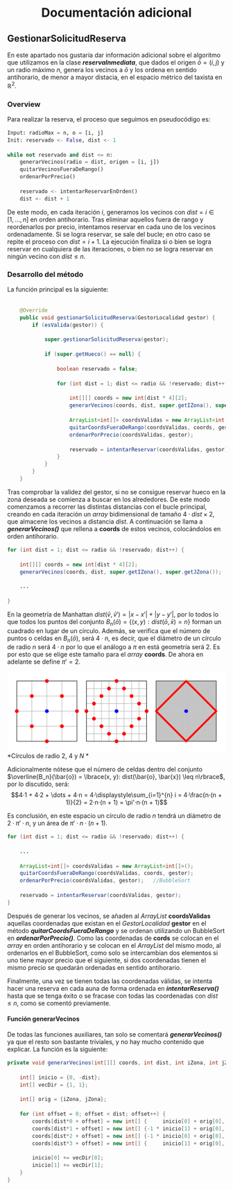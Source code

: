
<h1 align="center"> Documentación adicional </h1>

## GestionarSolicitudReserva

En este apartado nos gustaría dar información adicional sobre el algoritmo que utilizamos en la clase ***reservaInmediata***, que dados el origen $\bar{o} = ( i, j )$ 
y un radio máximo $n$, genera los vecinos a $\bar{o}$ y los ordena en sentido antihorario, de menor a mayor distacia, en el espacio métrico del taxista en $\mathbb{R}^2$.

### Overview

Para realizar la reserva, el proceso que seguimos en pseudocódigo es:

``` python
Input: radioMax = n, o = [i, j]  
Init: reservado <- False, dist <- 1

while not reservado and dist <= n:
    generarVecinos(radio = dist, origen = [i, j])
    quitarVecinosFueraDeRango()
    ordenarPorPrecio()

    reservado <- intentarReservarEnOrden()
    dist <- dist + 1
```

De este modo, en cada iteración $i$, generamos los vecinos con $dist = i \in \lbrack 1, \dots, n \rbrack$ en orden antihorario.
Tras eliminar aquellos fuera de rango y reordenarlos por precio, intentamos reservar en cada uno de los vecinos ordenadamente.
Si se logra reservar, se sale del bucle; en otro caso se repite el proceso con $dist = i + 1$.
La ejecución finaliza si o bien se logra reservar en cualquiera de las iteraciones, o bien no se logra reservar en ningún vecino con $dist \leq n$.

### Desarrollo del método

La función principal es la siguiente:
```java

    @Override
    public void gestionarSolicitudReserva(GestorLocalidad gestor) {
        if (esValida(gestor)) {
    
            super.gestionarSolicitudReserva(gestor);

            if (super.getHueco() == null) {

                boolean reservado = false;

                for (int dist = 1; dist <= radio && !reservado; dist++) {

                    int[][] coords = new int[dist * 4][2];
                    generarVecinos(coords, dist, super.getIZona(), super.getJZona());

                    ArrayList<int[]> coordsValidas = new ArrayList<int[]>();
                    quitarCoordsFueraDeRango(coordsValidas, coords, gestor);
                    ordenarPorPrecio(coordsValidas, gestor);

                    reservado = intentarReservar(coordsValidas, gestor);
                }
            }
        }
    }

```

Tras comprobar la validez del gestor, si no se consigue reservar hueco en la zona deseada se comienza a buscar en los alrededores. De este modo comenzamos a recorrer las distintas distancias con el bucle principal, creando en cada iteración un *array* bidimensional de tamaño $4·dist \times 2$, que almacene los vecinos a distancia $dist$. A continuación se llama a ***generarVecinos()*** que rellena a **coords** de estos vecinos, colocándolos en orden antihorario.

```java
for (int dist = 1; dist <= radio && !reservado; dist++) {

    int[][] coords = new int[dist * 4][2];
    generarVecinos(coords, dist, super.getIZona(), super.getJZona());

    ...

}

```

En la geometría de Manhattan $dist(\bar{v},\bar{v}') = |x - x'| + |y - y'|$, por lo todos lo que todos los puntos del conjunto $B_n(\bar{o}) = \lbrace (x, y): dist(\bar{o}, \bar{x}) = n\rbrace$ forman un cuadrado en lugar de un círculo. Además, se verifica que el número de puntos o celdas en $B_n(\bar{o})$, será $4·n$, es decir, que el diámetro de un círculo de radio $n$ será $4·n$ por lo que el análogo a $\pi$ en está geometría será 2. Es por esto que se elige este tamaño para el *array* **coords**. De ahora en adelante se define $\pi' = 2$.

![image info](./assets/taxicab-ball.png)
*Círculos de radio 2, 4 y $N$ *

Adicionalmente nótese que el número de celdas dentro del conjunto $\overline{B_n}(\bar{o}) = \lbrace(x, y): dist(\bar{o}, \bar{x}) \leq n\rbrace$, por lo discutido, será: $$4·1 + 4·2 + \dots + 4·n = 4·\displaystyle\sum_{i=1}^{n} i = 4·\frac{n·(n + 1)}{2} = 2·n·(n + 1) = \pi'·n·(n + 1)$$

Es conclusión, en este espacio un círculo de radio $n$ tendrá un diámetro de $2·\pi'·n$, y un área de $\pi'·n·(n + 1)$.

```java
for (int dist = 1; dist <= radio && !reservado; dist++) {

    ...

    ArrayList<int[]> coordsValidas = new ArrayList<int[]>();
    quitarCoordsFueraDeRango(coordsValidas, coords, gestor);
    ordenarPorPrecio(coordsValidas, gestor);   //BubbleSort

    reservado = intentarReservar(coordsValidas, gestor);
}

```

Después de generar los vecinos, se añaden al *ArrayList* **coordsValidas** aquellas coordenadas que existan en el *GestorLocalidad* **gestor** en el método ***quitarCoordsFueraDeRango*** y se ordenan utilizando un BubbleSort en ***ordenarPorPrecio()***.
Como las coordenadas de **cords** se colocan en el *array* en orden antihorario y se colocan en el *ArrayList* del mismo modo, al ordenarlos en el BubbleSort, como solo se intercambian dos elementos si uno tiene mayor precio que el siguiente, si dos coordenadas tienen el mismo precio se quedarán ordenadas en sentido antihorario.

Finalmente, una vez se tienen todas las coordenadas válidas, se intenta hacer una reserva en cada auna de forma ordenada en ***intentarReserva()*** hasta que se tenga éxito o se fracase con todas las coordenadas con $dist \leq n$, como se comentó previamente.

#### Función generarVecinos

De todas las funciones auxiliares, tan solo se comentará ***generarVecinos()*** ya que el resto son bastante triviales, y no hay mucho contenido que explicar. La función es la siguiente:

```java
private void generarVecinos(int[][] coords, int dist, int iZona, int jZona) {

    int[] inicio = {0, -dist};
    int[] vecDir = {1, 1};

    int[] orig = {iZona, jZona};

    for (int offset = 0; offset < dist; offset++) {
        coords[dist*0 + offset] = new int[] {     inicio[0] + orig[0],      inicio[1] + orig[1]};
        coords[dist*1 + offset] = new int[] {-1 * inicio[1] + orig[0],      inicio[0] + orig[1]};
        coords[dist*2 + offset] = new int[] {-1 * inicio[0] + orig[0], -1 * inicio[1] + orig[1]};
        coords[dist*3 + offset] = new int[] {     inicio[1] + orig[0], -1 * inicio[0] + orig[1]};

        inicio[0] += vecDir[0];
        inicio[1] += vecDir[1];
    }
}
```

